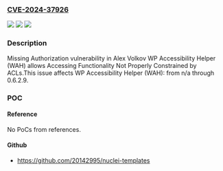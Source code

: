 ### [CVE-2024-37926](https://cve.mitre.org/cgi-bin/cvename.cgi?name=CVE-2024-37926)
![](https://img.shields.io/static/v1?label=Product&message=WP%20Accessibility%20Helper%20(WAH)&color=blue)
![](https://img.shields.io/static/v1?label=Version&message=n%2Fa&color=blue)
![](https://img.shields.io/static/v1?label=Vulnerability&message=CWE-862%20Missing%20Authorization&color=brighgreen)

### Description

Missing Authorization vulnerability in Alex Volkov WP Accessibility Helper (WAH) allows Accessing Functionality Not Properly Constrained by ACLs.This issue affects WP Accessibility Helper (WAH): from n/a through 0.6.2.9.

### POC

#### Reference
No PoCs from references.

#### Github
- https://github.com/20142995/nuclei-templates

